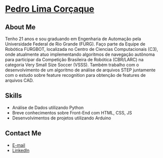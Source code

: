 # [Pedro Lima Corçaque](https://www.linkedin.com/in/pedrocorcaque/)

## About Me
Tenho 21 anos e sou graduando em Engenharia de Automação pela Universidade Federal de Rio Grande (FURG). Faço parte da Equipe de Robótica FURGBOT, localizada no Centro de Ciencias Computacionais (C3), onde atualmente atuo implementando algoritmos de navegação autônoma para participar da Competição Brasileira de Robótica (CBR/LARC) na categoria Very Small Size Soccer (VSSS). Também trabalho com o desenvolvimento de um algoritmo de análise de arquivos STEP juntamente com o estudo sobre feature recognition para obtenção de features de arquivos CAD.

## Skills
- Análise de Dados utilizando Python
- Breve conhecimentos sobre Front-End com HTML, CSS, JS
- Desenvolvimentos de projetos utilizando Arduino

## Contact Me
- [E-mail](mailto:pedrollcorc@gmail.com)
- [LinkedIn](https://www.linkedin.com/in/pedrocorcaque/)
